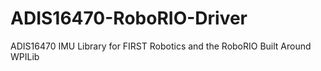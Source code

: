 # ADIS16470-RoboRIO-Driver
ADIS16470 IMU Library for FIRST Robotics and the RoboRIO Built Around WPILib
